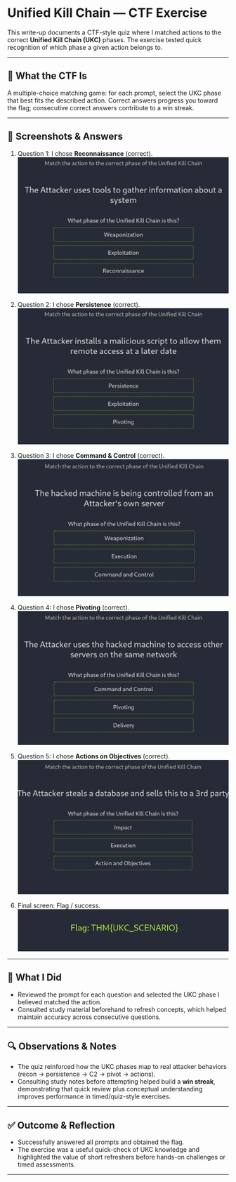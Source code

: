 # Unified Kill Chain — CTF Exercise

This write-up documents a CTF-style quiz where I matched actions to the correct **Unified Kill Chain (UKC)** phases. The exercise tested quick recognition of which phase a given action belongs to.

---

## 🎯 What the CTF Is
A multiple-choice matching game: for each prompt, select the UKC phase that best fits the described action. Correct answers progress you toward the flag; consecutive correct answers contribute to a win streak.

---

## 📸 Screenshots & Answers
1. Question 1: I chose **Reconnaissance** (correct).  
   ![Question 1 - Reconnaissance](./screenshots/CTF9.png)

2. Question 2: I chose **Persistence** (correct).  
   ![Question 2 - Persistence](./screenshots/CTF10.png)

3. Question 3: I chose **Command & Control** (correct).  
   ![Question 3 - C2](./screenshots/CTF11.png)

4. Question 4: I chose **Pivoting** (correct).  
   ![Question 4 - Pivoting](./screenshots/CTF12.png)

5. Question 5: I chose **Actions on Objectives** (correct).  
   ![Question 5 - Actions on Objectives](./screenshots/CTF13.png)

6. Final screen: Flag / success.  
   ![Flag / Win Streak](./screenshots/CTF14.png)

---

## 📝 What I Did
- Reviewed the prompt for each question and selected the UKC phase I believed matched the action.  
- Consulted study material beforehand to refresh concepts, which helped maintain accuracy across consecutive questions.

---

## 🔍 Observations & Notes
- The quiz reinforced how the UKC phases map to real attacker behaviors (recon → persistence → C2 → pivot → actions).  
- Consulting study notes before attempting helped build a **win streak**, demonstrating that quick review plus conceptual understanding improves performance in timed/quiz-style exercises.

---

## ✅ Outcome & Reflection
- Successfully answered all prompts and obtained the flag.  
- The exercise was a useful quick-check of UKC knowledge and highlighted the value of short refreshers before hands-on challenges or timed assessments.

---
